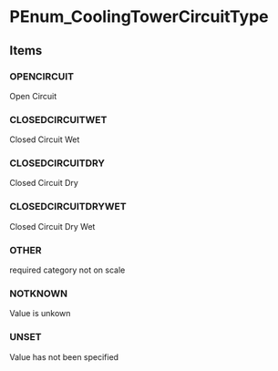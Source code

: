 # PEnum_CoolingTowerCircuitType

## Items

### OPENCIRCUIT
Open Circuit

### CLOSEDCIRCUITWET
Closed Circuit Wet

### CLOSEDCIRCUITDRY
Closed Circuit Dry

### CLOSEDCIRCUITDRYWET
Closed Circuit Dry Wet

### OTHER
required category not on scale

### NOTKNOWN
Value is unkown

### UNSET
Value has not been specified
